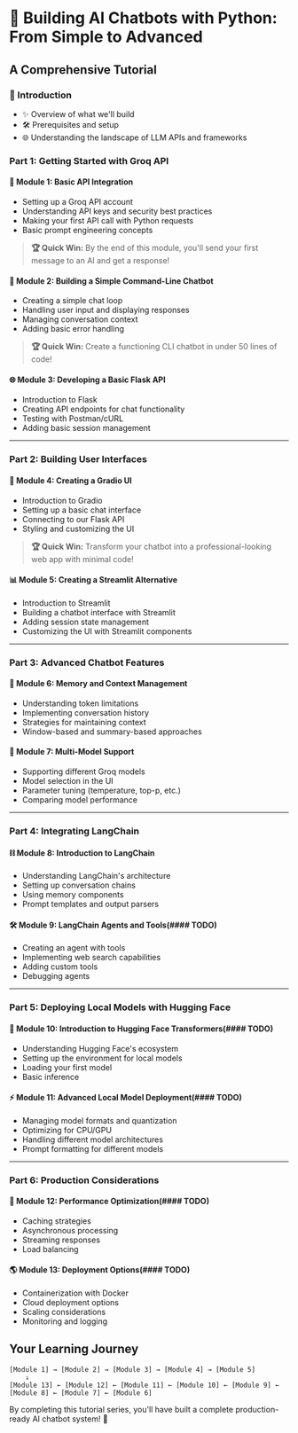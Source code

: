 # 🤖 Building AI Chatbots with Python: From Simple to Advanced
## A Comprehensive Tutorial

### 🚀 Introduction
- ✨ Overview of what we'll build
- 🛠️ Prerequisites and setup
- 🌐 Understanding the landscape of LLM APIs and frameworks

### Part 1: Getting Started with Groq API
#### 📡 Module 1: Basic API Integration
- Setting up a Groq API account
- Understanding API keys and security best practices
- Making your first API call with Python requests
- Basic prompt engineering concepts

> **🏆 Quick Win:** By the end of this module, you'll send your first message to an AI and get a response!

#### 💬 Module 2: Building a Simple Command-Line Chatbot
- Creating a simple chat loop
- Handling user input and displaying responses
- Managing conversation context
- Adding basic error handling

> **🏆 Quick Win:** Create a functioning CLI chatbot in under 50 lines of code!

#### 🌐 Module 3: Developing a Basic Flask API
- Introduction to Flask
- Creating API endpoints for chat functionality
- Testing with Postman/cURL
- Adding basic session management

---

### Part 2: Building User Interfaces
#### 🎨 Module 4: Creating a Gradio UI
- Introduction to Gradio
- Setting up a basic chat interface
- Connecting to our Flask API
- Styling and customizing the UI

> **🏆 Quick Win:** Transform your chatbot into a professional-looking web app with minimal code!

#### 📊 Module 5: Creating a Streamlit Alternative
- Introduction to Streamlit
- Building a chatbot interface with Streamlit
- Adding session state management
- Customizing the UI with Streamlit components

---

### Part 3: Advanced Chatbot Features
#### 🧠 Module 6: Memory and Context Management
- Understanding token limitations
- Implementing conversation history
- Strategies for maintaining context
- Window-based and summary-based approaches

#### 🔄 Module 7: Multi-Model Support
- Supporting different Groq models
- Model selection in the UI
- Parameter tuning (temperature, top-p, etc.)
- Comparing model performance

---

### Part 4: Integrating LangChain
#### ⛓️ Module 8: Introduction to LangChain
- Understanding LangChain's architecture
- Setting up conversation chains
- Using memory components
- Prompt templates and output parsers

#### 🛠️ Module 9: LangChain Agents and Tools(#### TODO)
- Creating an agent with tools
- Implementing web search capabilities
- Adding custom tools
- Debugging agents

---

### Part 5: Deploying Local Models with Hugging Face
#### 🤗 Module 10: Introduction to Hugging Face Transformers(#### TODO)
- Understanding Hugging Face's ecosystem
- Setting up the environment for local models
- Loading your first model
- Basic inference

#### ⚡ Module 11: Advanced Local Model Deployment(#### TODO)
- Managing model formats and quantization
- Optimizing for CPU/GPU
- Handling different model architectures
- Prompt formatting for different models

---

### Part 6: Production Considerations
#### 🚀 Module 12: Performance Optimization(#### TODO)
- Caching strategies
- Asynchronous processing
- Streaming responses
- Load balancing

#### 🌎 Module 13: Deployment Options(#### TODO)
- Containerization with Docker
- Cloud deployment options
- Scaling considerations
- Monitoring and logging

## Your Learning Journey
```
[Module 1] → [Module 2] → [Module 3] → [Module 4] → [Module 5]
    ↓
[Module 13] ← [Module 12] ← [Module 11] ← [Module 10] ← [Module 9] ← [Module 8] ← [Module 7] ← [Module 6]
```

By completing this tutorial series, you'll have built a complete production-ready AI chatbot system! 🎉
